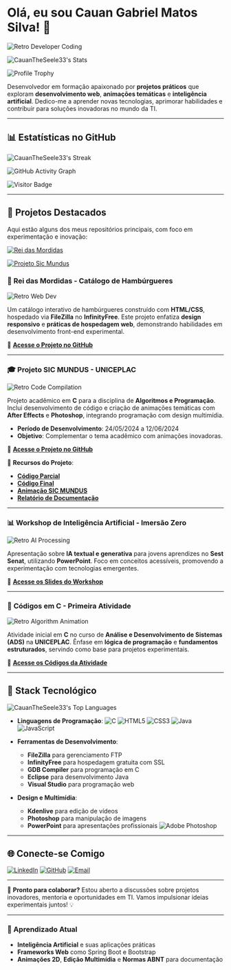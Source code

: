 # Olá, eu sou Cauan Gabriel Matos Silva! 👋

![Retro Developer Coding](https://i.pinimg.com/originals/34/ac/31/34ac31c2ab7103586c407ec93ee15e7d.gif)

![CauanTheSeele33's Stats](https://github-readme-stats.vercel.app/api?username=CauanTheSeele33&theme=radical&show_icons=true&hide_border=true&count_private=true&include_all_commits=true)

![Profile Trophy](https://github-profile-trophy.vercel.app/?username=CauanTheSeele33&theme=dracula&no-frame=true&margin-w=15&margin-h=15)

Desenvolvedor em formação apaixonado por **projetos práticos** que exploram **desenvolvimento web**, **animações temáticas** e **inteligência artificial**. Dedico-me a aprender novas tecnologias, aprimorar habilidades e contribuir para soluções inovadoras no mundo da TI.

---

## 📊 Estatísticas no GitHub

![CauanTheSeele33's Streak](https://github-readme-streak-stats.herokuapp.com/?user=CauanTheSeele33&theme=radical&hide_border=true&stroke=ffffff&background=0D1117&ring=DD2727&fire=DD2727&currStreakLabel=ffffff)

![GitHub Activity Graph](https://github-readme-activity-graph.vercel.app/graph?username=CauanTheSeele33&bg_color=0D1117&color=ffffff&line=DD2727&point=ffffff&area=true&hide_border=true)

![Visitor Badge](https://visitor-badge.laobi.icu/badge?page_id=CauanTheSeele33.CauanTheSeele33&left_color=0D1117&right_color=DD2727&left_text=Visitors)

---

## 🚀 Projetos Destacados

Aqui estão alguns dos meus repositórios principais, com foco em experimentação e inovação:

[![Rei das Mordidas](https://github-readme-stats.vercel.app/api/pin/?username=CauanTheSeele33&repo=Rei-Das-Mordidas&theme=radical&hide_border=true)](https://github.com/CauanTheSeele33/Rei-Das-Mordidas)

[![Projeto Sic Mundus](https://github-readme-stats.vercel.app/api/pin/?username=CauanTheSeele33&repo=Projeto-Sic-Mundus&theme=radical&hide_border=true)](https://github.com/CauanTheSeele33/Projeto-Sic-Mundus)

### 🍔 **Rei das Mordidas** - Catálogo de Hambúrgueres

![Retro Web Dev](https://media3.giphy.com/media/v1.Y2lkPTZjMDliOTUyMzdicGdnaHk1MDlqNHZya2E3NjFudDI4M3VtZ2E3eGJmYmRieHRmbCZlcD12MV9naWZzX3NlYXJjaCZjdD1n/QWkuGmMgphvmE/source.gif)

Um catálogo interativo de hambúrgueres construído com **HTML/CSS**, hospedado via **FileZilla** no **InfinityFree**. Este projeto enfatiza **design responsivo** e **práticas de hospedagem web**, demonstrando habilidades em desenvolvimento front-end experimental.

🔗 [**Acesse o Projeto no GitHub**](https://github.com/CauanTheSeele33/Rei-Das-Mordidas?tab=readme-ov-file)

---

### 🎓 **Projeto SIC MUNDUS - UNICEPLAC**

![Retro Code Compilation](https://media.tenor.com/GfSX-u7VGM4AAAAM/coding.gif)

Projeto acadêmico em **C** para a disciplina de **Algoritmos e Programação**. Inclui desenvolvimento de código e criação de animações temáticas com **After Effects** e **Photoshop**, integrando programação com design multimídia.

- **Período de Desenvolvimento**: 24/05/2024 a 12/06/2024
- **Objetivo**: Complementar o tema acadêmico com animações inovadoras.
  
🔗 [**Acesse o Projeto no GitHub**](https://github.com/CauanTheSeele33/Projeto-Sic-Mundus)

🔗 **Recursos do Projeto**:
- [**Código Parcial**](https://www.onlinegdb.com/aWw7LNUPi)
- [**Código Final**](https://www.onlinegdb.com/t1lQ04s40)
- [**Animação SIC MUNDUS**](https://youtu.be/Ho4VTvK4V3Q?si=EepGXiCPtZpZTE0z)
- [**Relatório de Documentação**](https://drive.google.com/file/d/17H4VnktBB3eaQ5giRp3veBbYfSIhjRpE/view)

---

### 📊 **Workshop de Inteligência Artificial - Imersão Zero**

![Retro AI Processing](https://bigthink.com/wp-content/uploads/2021/03/origin.gif?w=869&h=472&crop=1)

Apresentação sobre **IA textual e generativa** para jovens aprendizes no **Sest Senat**, utilizando **PowerPoint**. Foco em conceitos acessíveis, promovendo a experimentação com tecnologias emergentes.

🔗 [**Acesse os Slides do Workshop**](https://docs.google.com/presentation/d/1RBrXQhRXhrUuG3CoDfgcNAEwKUJ-3_Eq/edit?pli=1#slide=id.p1)

---

### 📘 **Códigos em C - Primeira Atividade**

![Retro Algorithm Animation](https://i.pinimg.com/originals/cb/67/e9/cb67e94f7dc44ac7ea0c333a8e44fc1f.gif)

Atividade inicial em **C** no curso de **Análise e Desenvolvimento de Sistemas (ADS)** na **UNICEPLAC**. Ênfase em **lógica de programação** e **fundamentos estruturados**, servindo como base para projetos experimentais.

🔗 [**Acesse os Códigos da Atividade**](https://www.onlinegdb.com/3ysgPctRG)

---

## 🔧 Stack Tecnológico

![CauanTheSeele33's Top Languages](https://github-readme-stats.vercel.app/api/top-langs/?username=CauanTheSeele33&theme=radical&show_icons=true&hide_border=true&layout=compact)

- **Linguagens de Programação**:
  ![C](https://img.shields.io/badge/C-00599C?style=for-the-badge&logo=c&logoColor=white)
  ![HTML5](https://img.shields.io/badge/HTML5-E34F26?style=for-the-badge&logo=html5&logoColor=white)
  ![CSS3](https://img.shields.io/badge/CSS3-1572B6?style=for-the-badge&logo=css3&logoColor=white)
  ![Java](https://img.shields.io/badge/Java-ED8B00?style=for-the-badge&logo=openjdk&logoColor=white)
  ![JavaScript](https://img.shields.io/badge/JavaScript-F7DF1E?style=for-the-badge&logo=javascript&logoColor=black)

- **Ferramentas de Desenvolvimento**:
  - **FileZilla** para gerenciamento FTP
  - **InfinityFree** para hospedagem gratuita com SSL
  - **GDB Compiler** para programação em C
  - **Eclipse** para desenvolvimento Java
  - **Visual Studio** para programação web
  
- **Design e Multimídia**:
  - **Kdenlive** para edição de vídeos
  - **Photoshop** para manipulação de imagens
  - **PowerPoint** para apresentações profissionais
  ![Adobe Photoshop](https://img.shields.io/badge/Adobe%20Photoshop-31A8FF?style=for-the-badge&logo=adobephotoshop&logoColor=white)

---

## 🌐 Conecte-se Comigo

[![LinkedIn](https://img.shields.io/badge/LinkedIn-0077B5?style=for-the-badge&logo=linkedin&logoColor=white)](https://www.linkedin.com/in/cauan-gabriel-matos-silva/)
[![GitHub](https://img.shields.io/badge/GitHub-100000?style=for-the-badge&logo=github&logoColor=white)](https://github.com/CauanTheSeele33)
[![Email](https://img.shields.io/badge/Email-D14836?style=for-the-badge&logo=gmail&logoColor=white)](mailto:cauangabrielmatossilva@gmail.com)

---

🚀 **Pronto para colaborar?** Estou aberto a discussões sobre projetos inovadores, mentoria e oportunidades em TI. Vamos impulsionar ideias experimentais juntos! 💡

---

### 🌱 Aprendizado Atual

- **Inteligência Artificial** e suas aplicações práticas
- **Frameworks Web** como Spring Boot e Bootstrap
- **Animações 2D**, **Edição Multimídia** e **Normas ABNT** para documentação
